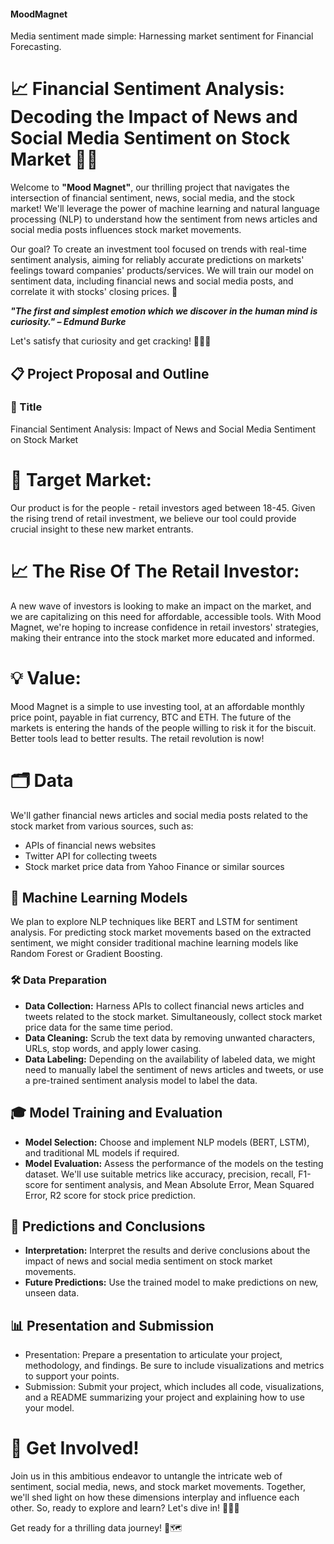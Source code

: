 #### MoodMagnet
Media sentiment made simple:  Harnessing market sentiment for Financial Forecasting.

# 📈 Financial Sentiment Analysis: Decoding the Impact of News and Social Media Sentiment on Stock Market 📰💬
Welcome to **"Mood Magnet"**, our thrilling project that navigates the intersection of financial sentiment, news, social media, and the stock market! We'll leverage the power of machine learning and natural language processing (NLP) to understand how the sentiment from news articles and social media posts influences stock market movements.

Our goal? To create an investment tool focused on trends with real-time sentiment analysis, aiming for reliably accurate predictions on markets' feelings toward companies' products/services. We will train our model on sentiment data, including financial news and social media posts, and correlate it with stocks' closing prices. 🚀

***"The first and simplest emotion which we discover in the human mind is curiosity." – Edmund Burke***

Let's satisfy that curiosity and get cracking! 🕵️‍♂️🔎

## 📋 Project Proposal and Outline
### 🎯 Title
Financial Sentiment Analysis: Impact of News and Social Media Sentiment on Stock Market

# 🎯 Target Market:
Our product is for the people - retail investors aged between 18-45. Given the rising trend of retail investment, we believe our tool could provide crucial insight to these new market entrants.
# 📈 The Rise Of The Retail Investor:
A new wave of investors is looking to make an impact on the market, and we are capitalizing on this need for affordable, accessible tools. With Mood Magnet, we're hoping to increase confidence in retail investors' strategies, making their entrance into the stock market more educated and informed.
# 💡 Value:
Mood Magnet is a simple to use investing tool, at an affordable monthly price point, payable in fiat currency, BTC and ETH. The future of the markets is entering the hands of the people willing to risk it for the biscuit. Better tools lead to better results. The retail revolution is now!


# 🗂️ Data
We'll gather financial news articles and social media posts related to the stock market from various sources, such as:

- APIs of financial news websites
- Twitter API for collecting tweets
- Stock market price data from Yahoo Finance or similar sources
## 🤖 Machine Learning Models
We plan to explore NLP techniques like BERT and LSTM for sentiment analysis. For predicting stock market movements based on the extracted sentiment, we might consider traditional machine learning models like Random Forest or Gradient Boosting.

### 🛠️ Data Preparation
- **Data Collection:** Harness APIs to collect financial news articles and tweets related to the stock market. Simultaneously, collect stock market price data for the same time period.
- **Data Cleaning:** Scrub the text data by removing unwanted characters, URLs, stop words, and apply lower casing.
- **Data Labeling:** Depending on the availability of labeled data, we might need to manually label the sentiment of news articles and tweets, or use a pre-trained sentiment analysis model to label the data.
## 🎓 Model Training and Evaluation
- **Model Selection:** Choose and implement NLP models (BERT, LSTM), and traditional ML models if required.
- **Model Evaluation:** Assess the performance of the models on the testing dataset. We'll use suitable metrics like accuracy, precision, recall, F1-score for sentiment analysis, and Mean Absolute Error, Mean Squared Error, R2 score for stock price prediction.
## 🎯 Predictions and Conclusions
- **Interpretation:** Interpret the results and derive conclusions about the impact of news and social media sentiment on stock market movements.
- **Future Predictions:** Use the trained model to make predictions on new, unseen data.
## 📊 Presentation and Submission
- Presentation: Prepare a presentation to articulate your project, methodology, and findings. Be sure to include visualizations and metrics to support your points.
- Submission: Submit your project, which includes all code, visualizations, and a README summarizing your project and explaining how to use your model.

# 🎉 Get Involved!
Join us in this ambitious endeavor to untangle the intricate web of sentiment, social media, news, and stock market movements. Together, we'll shed light on how these dimensions interplay and influence each other. So, ready to explore and learn? Let's dive in! 🏊‍♂️🌊

Get ready for a thrilling data journey! 🧳🗺️